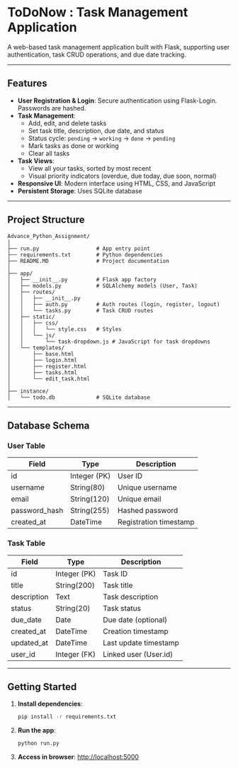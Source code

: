 # ToDoNow : Task Management Application

A web-based task management application built with Flask, supporting user authentication, task CRUD operations, and due date tracking.

---

## Features

- **User Registration & Login**: Secure authentication using Flask-Login. Passwords are hashed.
- **Task Management**:
  - Add, edit, and delete tasks
  - Set task title, description, due date, and status
  - Status cycle: `pending` → `working` → `done` → `pending`
  - Mark tasks as done or working
  - Clear all tasks
- **Task Views**:
  - View all your tasks, sorted by most recent
  - Visual priority indicators (overdue, due today, due soon, normal)
- **Responsive UI**: Modern interface using HTML, CSS, and JavaScript
- **Persistent Storage**: Uses SQLite database

---

## Project Structure

```
Advance_Python_Assignment/
│
├── run.py                  # App entry point
├── requirements.txt        # Python dependencies
├── README.MD               # Project documentation
│
├── app/
│   ├── __init__.py         # Flask app factory
│   ├── models.py           # SQLAlchemy models (User, Task)
│   ├── routes/
│   │   ├── __init__.py
│   │   ├── auth.py         # Auth routes (login, register, logout)
│   │   └── tasks.py        # Task CRUD routes
│   ├── static/
│   │   ├── css/
│   │   │   └── style.css   # Styles
│   │   └── js/
│   │       └── task-dropdown.js # JavaScript for task dropdowns
│   └── templates/
│       ├── base.html
│       ├── login.html
│       ├── register.html
│       ├── tasks.html
│       └── edit_task.html
│
├── instance/
│   └── todo.db             # SQLite database
```

---

## Database Schema

### User Table
| Field        | Type           | Description                |
|--------------|----------------|----------------------------|
| id           | Integer (PK)   | User ID                    |
| username     | String(80)     | Unique username            |
| email        | String(120)    | Unique email               |
| password_hash| String(255)    | Hashed password            |
| created_at   | DateTime       | Registration timestamp     |

### Task Table
| Field        | Type           | Description                |
|--------------|----------------|----------------------------|
| id           | Integer (PK)   | Task ID                    |
| title        | String(200)    | Task title                 |
| description  | Text           | Task description           |
| status       | String(20)     | Task status                |
| due_date     | Date           | Due date (optional)        |
| created_at   | DateTime       | Creation timestamp         |
| updated_at   | DateTime       | Last update timestamp      |
| user_id      | Integer (FK)   | Linked user (User.id)      |

---

## Getting Started

1. **Install dependencies**:
   ```bash
   pip install -r requirements.txt
   ```
2. **Run the app**:
   ```bash
   python run.py
   ```
3. **Access in browser**: [http://localhost:5000](http://localhost:5000)


